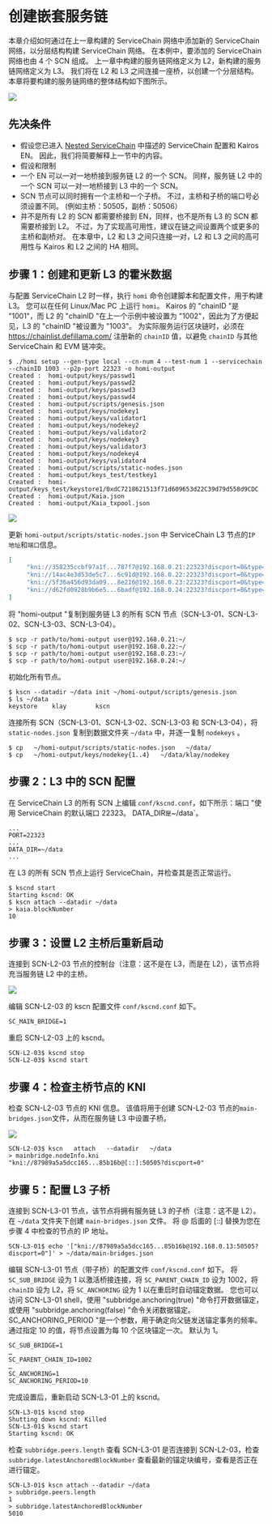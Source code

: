 # 创建嵌套服务链

本章介绍如何通过在上一章构建的 ServiceChain 网络中添加新的 ServiceChain 网络，以分层结构构建 ServiceChain 网络。 在本例中，要添加的 ServiceChain 网络也由 4 个 SCN 组成。 上一章中构建的服务链网络定义为 L2，新构建的服务链网络定义为 L3。 我们将在 L2 和 L3 之间连接一座桥，以创建一个分层结构。 本章将要构建的服务链网络的整体结构如下图所示。

![](/img/nodes/sc-nestedsc-arch.png)

## 先决条件<a id="prerequisites"></a>

- 假设您已进入 [Nested ServiceChain](nested-sc.md) 中描述的 ServiceChain 配置和 Kairos EN。 因此，我们将简要解释上一节中的内容。
- 假设和限制
 - 一个 EN 可以一对一地桥接到服务链 L2 的一个 SCN。 同样，服务链 L2 中的一个 SCN 可以一对一地桥接到 L3 中的一个 SCN。
 - SCN 节点可以同时拥有一个主桥和一个子桥。 不过，主桥和子桥的端口号必须设置不同。 (例如主桥：50505，副桥：50506）
 - 并不是所有 L2 的 SCN 都需要桥接到 EN，同样，也不是所有 L3 的 SCN 都需要桥接到 L2。 不过，为了实现高可用性，建议在链之间设置两个或更多的主桥和副桥对。 在本章中，L2 和 L3 之间只连接一对，L2 和 L3 之间的高可用性与 Kairos 和 L2 之间的 HA 相同。

## 步骤 1：创建和更新 L3 的霍米数据<a id="step-1-create-and-update-homi"></a>

与配置 ServiceChain L2 时一样，执行 `homi` 命令创建脚本和配置文件，用于构建 L3。 您可以在任何 Linux/Mac PC 上运行 `homi`。 Kairos 的 "chainID "是 "1001"，而 L2 的 "chainID "在上一个示例中被设置为 "1002"，因此为了方便起见，L3 的 "chainID "被设置为 "1003"。 为实际服务运行区块链时，必须在 https://chainlist.defillama.com/ 注册新的 `chainID` 值，以避免 `chainID` 与其他 ServiceChain 和 EVM 链冲突。

```console
$ ./homi setup --gen-type local --cn-num 4 --test-num 1 --servicechain --chainID 1003 --p2p-port 22323 -o homi-output
Created :  homi-output/keys/passwd1
Created :  homi-output/keys/passwd2
Created :  homi-output/keys/passwd3
Created :  homi-output/keys/passwd4
Created :  homi-output/scripts/genesis.json
Created :  homi-output/keys/nodekey1
Created :  homi-output/keys/validator1
Created :  homi-output/keys/nodekey2
Created :  homi-output/keys/validator2
Created :  homi-output/keys/nodekey3
Created :  homi-output/keys/validator3
Created :  homi-output/keys/nodekey4
Created :  homi-output/keys/validator4
Created :  homi-output/scripts/static-nodes.json
Created :  homi-output/keys_test/testkey1
Created :  homi-output/keys_test/keystore1/0xdC7218621513f71d609653d22C39d79d558d9CDC
Created :  homi-output/Kaia.json
Created :  homi-output/Kaia_txpool.json
```

![](/img/nodes/sc-nestedsc-ip.png)

更新 `homi-output/scripts/static-nodes.json` 中 ServiceChain L3 节点的`IP 地址`和`端口`信息。

```json
[
     "kni://358235ccbf97a1f...787f7@192.168.0.21:22323?discport=0&type=cn",
     "kni://14ac4e3d53de5c7...6c91d@192.168.0.22:22323?discport=0&type=cn",
     "kni://5f36a456d93da09...8e216@192.168.0.23:22323?discport=0&type=cn",
     "kni://d62fd0928b9b6e5...6badf@192.168.0.24:22323?discport=0&type=cn"
]
```

将 "homi-output "复制到服务链 L3 的所有 SCN 节点（SCN-L3-01、SCN-L3-02、SCN-L3-03、SCN-L3-04）。

```console
$ scp -r path/to/homi-output user@192.168.0.21:~/ 
$ scp -r path/to/homi-output user@192.168.0.22:~/ 
$ scp -r path/to/homi-output user@192.168.0.23:~/ 
$ scp -r path/to/homi-output user@192.168.0.24:~/ 
```

初始化所有节点。

```console
$ kscn --datadir ~/data init ~/homi-output/scripts/genesis.json
$ ls ~/data
keystore	klay		kscn
```

连接所有 SCN（SCN-L3-01、SCN-L3-02、SCN-L3-03 和 SCN-L3-04），将 `static-nodes.json` 复制到数据文件夹 `~/data` 中，并逐一复制 `nodekeys` 。

```console
$ cp   ~/homi-output/scripts/static-nodes.json   ~/data/
$ cp   ~/homi-output/keys/nodekey{1..4}   ~/data/klay/nodekey
```

## 步骤 2：L3 中的 SCN 配置<a id="step-2-scn-configuration"></a>

在 ServiceChain L3 的所有 SCN 上编辑 `conf/kscnd.conf`，如下所示：端口 "使用 ServiceChain 的默认端口 22323。 DATA_DIR`是`~/data\`。

```
...
PORT=22323
...
DATA_DIR=~/data
...
```

在 L3 的所有 SCN 节点上运行 ServiceChain，并检查其是否正常运行。

```console
$ kscnd start
Starting kscnd: OK
$ kscn attach --datadir ~/data
> kaia.blockNumber
10
```

## 步骤 3：设置 L2 主桥后重新启动<a id="step-3-restart-after-setting-L2-main-bridge"></a>

连接到 SCN-L2-03 节点的控制台（注意：这不是在 L3，而是在 L2），该节点将充当服务链 L2 中的主桥。

![](/img/nodes/sc-nestedsc-id.png)

编辑 SCN-L2-03 的 kscn 配置文件 `conf/kscnd.conf` 如下。

```console
SC_MAIN_BRIDGE=1
```

重启 SCN-L2-03 上的 kscnd。

```console
SCN-L2-03$ kscnd stop
SCN-L2-03$ kscnd start
```

## 步骤 4：检查主桥节点的 KNI<a id="step-4-check-kni-of-main-bridge-node"></a>

检查 SCN-L2-03 节点的 KNI 信息。 该值将用于创建 SCN-L2-03 节点的`main-bridges.json`文件，从而在服务链 L3 中设置子桥。

![](/img/nodes/sc-nestedsc-nodeinfo.png)

```console
SCN-L2-03$ kscn   attach   --datadir   ~/data
> mainbridge.nodeInfo.kni
"kni://87989a5a5dcc165...85b16b@[::]:50505?discport=0"
```

## 步骤 5：配置 L3 子桥<a id="step-5-configure-l3-sub-bridge"></a>

连接到 SCN-L3-01 节点，该节点将拥有服务链 L3 的子桥（注意：这不是 L2）。 在 `~/data` 文件夹下创建 `main-bridges.json` 文件。 将 @ 后面的 \[::\] 替换为您在步骤 4 中检查的节点的 IP 地址。

```console
SCN-L3-01$ echo '["kni://87989a5a5dcc165...85b16b@192.168.0.13:50505?discport=0"]' > ~/data/main-bridges.json
```

编辑 SCN-L3-01 节点（带子桥）的配置文件 `conf/kscnd.conf` 如下。 将 `SC_SUB_BRIDGE` 设为 1 以激活桥接连接，将 `SC_PARENT_CHAIN_ID` 设为 1002，将 `chainID` 设为 L2，将 `SC_ANCHORING` 设为 1 以在重启时自动锚定数据。 您也可以访问 SCN-L3-01 shell，使用 "subbridge.anchoring(true) "命令打开数据锚定，或使用 "subbridge.anchoring(false) "命令关闭数据锚定。 SC_ANCHORING_PERIOD "是一个参数，用于确定向父链发送锚定事务的频率。 通过指定 10 的值，将节点设置为每 10 个区块锚定一次。 默认为 1。

```console
SC_SUB_BRIDGE=1
…
SC_PARENT_CHAIN_ID=1002
…
SC_ANCHORING=1
SC_ANCHORING_PERIOD=10
```

完成设置后，重新启动 SCN-L3-01 上的 kscnd。

```console
SCN-L3-01$ kscnd stop
Shutting down kscnd: Killed
SCN-L3-01$ kscnd start
Starting kscnd: OK
```

检查 `subbridge.peers.length` 查看 SCN-L3-01 是否连接到 SCN-L2-03，检查 `subbridge.latestAnchoredBlockNumber` 查看最新的锚定块编号，查看是否正在进行锚定。

```console
SCN-L3-01$ kscn attach --datadir ~/data
> subbridge.peers.length
1
> subbridge.latestAnchoredBlockNumber
5010
```
